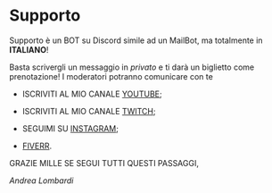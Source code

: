 # Supporto

Supporto è un BOT su Discord simile ad un MailBot, ma totalmente in **ITALIANO**!

Basta scrivergli un messaggio in *privato* e ti darà un biglietto come prenotazione! I moderatori potranno comunicare con te 

- ISCRIVITI AL MIO CANALE [YOUTUBE](https://www.youtube.com/channel/UC68IrON62XJSCMzEl9M-JFg?sub_confirmation=1);

- ISCRIVITI AL MIO CANALE [TWITCH](http://bit.ly/Twitch-Lomba);

- SEGUIMI SU [INSTAGRAM](https://bit.ly/3bOgBQj);

- [FIVERR](http://bit.ly/Fiverr-Lomba).

GRAZIE MILLE SE SEGUI TUTTI QUESTI PASSAGGI,

*Andrea Lombardi*